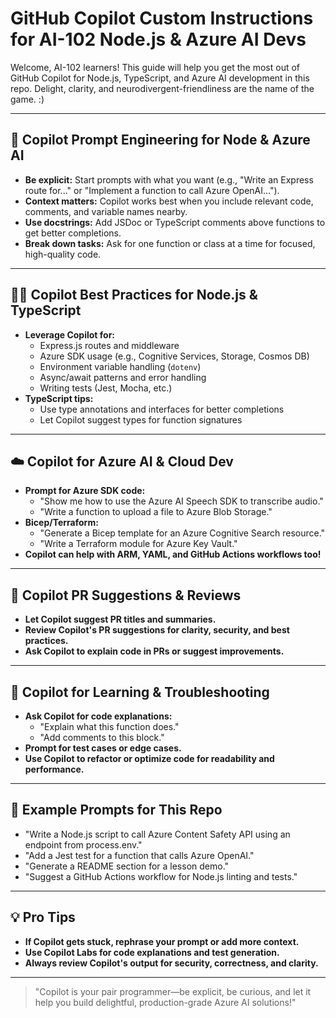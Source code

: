# GitHub Copilot Custom Instructions for AI-102 Node.js & Azure AI Devs

Welcome, AI-102 learners! This guide will help you get the most out of GitHub Copilot for Node.js, TypeScript, and Azure AI development in this repo. Delight, clarity, and neurodivergent-friendliness are the name of the game. :)

---

## 🚀 Copilot Prompt Engineering for Node & Azure AI
- **Be explicit:** Start prompts with what you want (e.g., "Write an Express route for..." or "Implement a function to call Azure OpenAI...").
- **Context matters:** Copilot works best when you include relevant code, comments, and variable names nearby.
- **Use docstrings:** Add JSDoc or TypeScript comments above functions to get better completions.
- **Break down tasks:** Ask for one function or class at a time for focused, high-quality code.

---

## 🧑‍💻 Copilot Best Practices for Node.js & TypeScript
- **Leverage Copilot for:**
  - Express.js routes and middleware
  - Azure SDK usage (e.g., Cognitive Services, Storage, Cosmos DB)
  - Environment variable handling (`dotenv`)
  - Async/await patterns and error handling
  - Writing tests (Jest, Mocha, etc.)
- **TypeScript tips:**
  - Use type annotations and interfaces for better completions
  - Let Copilot suggest types for function signatures

---

## ☁️ Copilot for Azure AI & Cloud Dev
- **Prompt for Azure SDK code:**
  - "Show me how to use the Azure AI Speech SDK to transcribe audio."
  - "Write a function to upload a file to Azure Blob Storage."
- **Bicep/Terraform:**
  - "Generate a Bicep template for an Azure Cognitive Search resource."
  - "Write a Terraform module for Azure Key Vault."
- **Copilot can help with ARM, YAML, and GitHub Actions workflows too!**

---

## 🤖 Copilot PR Suggestions & Reviews
- **Let Copilot suggest PR titles and summaries.**
- **Review Copilot's PR suggestions for clarity, security, and best practices.**
- **Ask Copilot to explain code in PRs or suggest improvements.**

---

## 🧠 Copilot for Learning & Troubleshooting
- **Ask Copilot for code explanations:**
  - "Explain what this function does."
  - "Add comments to this block."
- **Prompt for test cases or edge cases.**
- **Use Copilot to refactor or optimize code for readability and performance.**

---

## 📝 Example Prompts for This Repo
- "Write a Node.js script to call Azure Content Safety API using an endpoint from process.env."
- "Add a Jest test for a function that calls Azure OpenAI."
- "Generate a README section for a lesson demo."
- "Suggest a GitHub Actions workflow for Node.js linting and tests."

---

## 💡 Pro Tips
- **If Copilot gets stuck, rephrase your prompt or add more context.**
- **Use Copilot Labs for code explanations and test generation.**
- **Always review Copilot's output for security, correctness, and clarity.**

---

> "Copilot is your pair programmer—be explicit, be curious, and let it help you build delightful, production-grade Azure AI solutions!"

